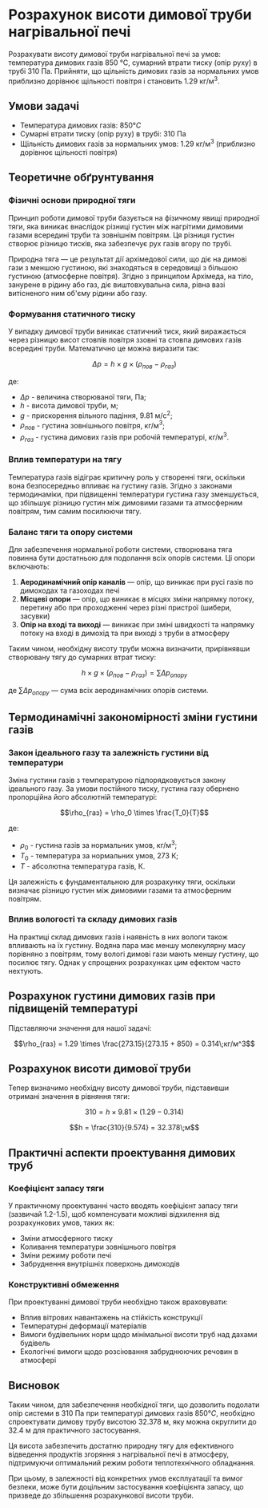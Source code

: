 # Розрахунок висоти димової труби нагрівальної печі

Розрахувати висоту димової труби нагрівальної печі за умов:
температура димових газів 850 °С, сумарний втрати тиску (опір руху) в трубі 310 Па.
Прийняти, що щільність димових газів за нормальних умов приблизно дорівнює щільності повітря і становить $1.29$ кг/м$^3$.

## Умови задачі
- Температура димових газів: $850 °С$
- Сумарні втрати тиску (опір руху) в трубі: $310$ Па
- Щільність димових газів за нормальних умов: $1.29$ кг/м$^3$ (приблизно дорівнює щільності повітря)

## Теоретичне обґрунтування

### Фізичні основи природної тяги

Принцип роботи димової труби базується на фізичному явищі природної тяги, яка виникає внаслідок різниці густин між нагрітими димовими газами всередині труби та зовнішнім повітрям. Ця різниця густин створює різницю тисків, яка забезпечує рух газів вгору по трубі.

Природна тяга — це результат дії архімедової сили, що діє на димові гази з меншою густиною, які знаходяться в середовищі з більшою густиною (атмосферне повітря). Згідно з принципом Архімеда, на тіло, занурене в рідину або газ, діє виштовхувальна сила, рівна вазі витісненого ним об'єму рідини або газу.

### Формування статичного тиску

У випадку димової труби виникає статичний тиск, який виражається через різницю висот стовпів повітря ззовні та стовпа димових газів всередині труби. Математично це можна виразити так:

$$\Delta p = h \times g \times (\rho_{пов} - \rho_{газ})$$

де:
- $\Delta p$ - величина створюваної тяги, Па;
- $h$ - висота димової труби, м;
- $g$ - прискорення вільного падіння, $9.81$ м/с$^2$;
- $\rho_{пов}$ - густина зовнішнього повітря, кг/м$^3$;
- $\rho_{газ}$ - густина димових газів при робочій температурі, кг/м$^3$.

### Вплив температури на тягу

Температура газів відіграє критичну роль у створенні тяги, оскільки вона безпосередньо впливає на густину газів. Згідно з законами термодинаміки, при підвищенні температури густина газу зменшується, що збільшує різницю густин між димовими газами та атмосферним повітрям, тим самим посилюючи тягу.

### Баланс тяги та опору системи

Для забезпечення нормальної роботи системи, створювана тяга повинна бути достатньою для подолання всіх опорів системи. Ці опори включають:

1. **Аеродинамічний опір каналів** — опір, що виникає при русі газів по димоходах та газоходах печі
2. **Місцеві опори** — опір, що виникає в місцях зміни напрямку потоку, перетину або при проходженні через різні пристрої (шибери, засувки)
3. **Опір на вході та виході** — виникає при зміні швидкості та напрямку потоку на вході в димохід та при виході з труби в атмосферу

Таким чином, необхідну висоту труби можна визначити, прирівнявши створювану тягу до сумарних втрат тиску:

$$h \times g \times (\rho_{пов} - \rho_{газ}) = \sum \Delta p_{опору}$$

де $\sum \Delta p_{опору}$ — сума всіх аеродинамічних опорів системи.

## Термодинамічні закономірності зміни густини газів

### Закон ідеального газу та залежність густини від температури

Зміна густини газів з температурою підпорядковується закону ідеального газу. За умови постійного тиску, густина газу обернено пропорційна його абсолютній температурі:

$$\rho_{газ} = \rho_0 \times \frac{T_0}{T}$$

де:
- $\rho_0$ - густина газів за нормальних умов, кг/м$^3$;
- $T_0$ - температура за нормальних умов, $273$ К;
- $T$ - абсолютна температура газів, К.

Ця залежність є фундаментальною для розрахунку тяги, оскільки визначає різницю густин між димовими газами та атмосферним повітрям.

### Вплив вологості та складу димових газів

На практиці склад димових газів і наявність в них вологи також впливають на їх густину. Водяна пара має меншу молекулярну масу порівняно з повітрям, тому вологі димові гази мають меншу густину, що посилює тягу. Однак у спрощених розрахунках цим ефектом часто нехтують.

## Розрахунок густини димових газів при підвищеній температурі

Підставляючи значення для нашої задачі:

$$\rho_{газ} = 1.29 \times \frac{273.15}{273.15 + 850} = 0.314\;кг/м^3$$

## Розрахунок висоти димової труби

Тепер визначимо необхідну висоту димової труби, підставивши отримані значення в рівняння тяги:

$$310 = h \times 9.81 \times (1.29 - 0.314)$$

$$h = \frac{310}{9.574} = 32.378\;м$$

## Практичні аспекти проектування димових труб

### Коефіцієнт запасу тяги

У практичному проектуванні часто вводять коефіцієнт запасу тяги (зазвичай 1.2-1.5), щоб компенсувати можливі відхилення від розрахункових умов, таких як:
- Зміни атмосферного тиску
- Коливання температури зовнішнього повітря
- Зміни режиму роботи печі
- Забруднення внутрішніх поверхонь димоходів

### Конструктивні обмеження

При проектуванні димової труби необхідно також враховувати:
- Вплив вітрових навантажень на стійкість конструкції
- Температурні деформації матеріалів
- Вимоги будівельних норм щодо мінімальної висоти труб над дахами будівель
- Екологічні вимоги щодо розсіювання забруднюючих речовин в атмосфері

## Висновок

Таким чином, для забезпечення необхідної тяги, що дозволить подолати опір системи в $310$ Па при температурі димових газів $850 °С$, необхідно спроектувати димову трубу висотою $32.378$ м, яку можна округлити до $32.4$ м для практичного застосування.

Ця висота забезпечить достатню природну тягу для ефективного відведення продуктів згоряння з нагрівальної печі в атмосферу, підтримуючи оптимальний режим роботи теплотехнічного обладнання.

При цьому, в залежності від конкретних умов експлуатації та вимог безпеки, може бути доцільним застосування коефіцієнта запасу, що призведе до збільшення розрахункової висоти труби.